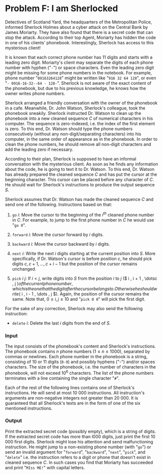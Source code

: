 # Problem F: I am Sherlocked

Detectives of Scotland Yard, the headquarters of the Metropolitan Police, informed Sherlock Holmes about a cyber attack on the Central Bank by James Moriarty. They have also found that there is a secret code that can stop the attack. According to their top Agent, Moriarty has hidden the code in one of his clients' phonebook. Interestingly, Sherlock has access to this mysterious client!

It is known that each correct phone number has 11 digits and starts with a leading zero digit. Moriarty's client may separate the digits of each phone number with hyphen ("`-`") or space characters. Even the leading zero digit might be missing for some phone numbers in the notebook. For example, phone number "`09163264128`" might be written like "`916 32 64 128`", or even "`- 0916-16-32--64 - 128-`". Sherlock is not aware of the exact content of the phonebook, but due to his previous knowledge, he knows how the owner writes phone numbers.

Sherlock arranged a friendly conversation with the owner of the phonebook in a cafe. Meanwhile, Dr. John Watson, Sherlock's colleague, took the phonebook sneakily. Sherlock instructed Dr. Watson to clean up the phonebook into a new cleaned sequence $C$ of numerical characters in his computer. The sequence is zero-indexed, i.e. the index of the first element is zero. To this end, Dr. Watson should type the phone numbers consecutively (without any non-digit/separating characters) into his computer, in the same order of appearance as in the phonebook. In order to clean the phone numbers, he should remove all non-digit characters and add the leading zero if necessary.

According to their plan, Sherlock is supposed to have an informal conversation with the mysterious client. As soon as he finds any information about the code, he is going to text it to Dr. Watson. To this end, Dr. Watson has already prepared the cleaned sequence $C$ and has put the cursor at the beginning character. This cursor can be placed before any character of $C$. He should wait for Sherlock's instructions to produce the output sequence $S$.

Sherlock assumes that Dr. Watson has made the cleaned sequence $C$ and send one of the following. Instructions based on that:

1. `go` $i$: Move the cursor to the beginning of the $i ^ {th}$ cleaned phone number in $C$. For example, to jump to the first phone number in $C$ he would use "`go 0`".

2. `forward` $i$: Move the cursor forward by $i$ digits.

3. `backward` $i$: Move the cursor backward by $i$ digits.

4. `next` $i$: Write the next $i$ digits starting at the current position into $S$. More specifically, if Dr. Watson's cursor is before position $c$, he should pick digits $c, c + 1, \dots, c + i - 1$ but the position of the cursor remains unchanged.

5. `pick` $i \ j$: If $i < j$, write digits into $S$ from the position $i$ to $j$ ($ i , i + 1 , \dotsc , j $) of the current phone number, which is the one that the digit after the cursor belongs to. Otherwise he should write ($ i , i - 1 , \dots , j $). Again, the position of the cursor remains the same. Note that, $0 \le i , j \le 10$ and "`pick 0 0`" will pick the first digit.

For the sake of any correction, Sherlock may also send the following instruction:

-   `delete` $i$: Delete the last $i$ digits from the end of $S$.

### Input

The input consists of the phonebook's content and Sherlock's instructions. The phonebook contains $n$ phone numbers ($1 \le n \le 1000$), separated by commas or newlines. Each phone number in the phonebook is a string, consisting of 10 or 11 digits (`0-9`) and possibly hyphens ("-") and/or spaces characters. The size of the phonebook, i.e. the number of characters in the phonebook, will not exceed $10 ^ 6$ characters. The list of the phone numbers terminates with a line containing the single character "`#`".

Each of the rest of the following lines contains one of Sherlock's instructions. He will send at most 10 000 instructions. All instruction's arguments are non-negative integers not greater than 20 000. It is guaranteed that all Sherlock's texts are in the form of one of the six mentioned instructions.

### Output

Print the extracted secret code (possibly empty), which is a string of digits. If the extracted secret code has more than l000 digits, just print the first 10 000 first digits. Sherlock might lose his attention and send malfunctioning instruction. He might jump to a non-existing phone number (with "`go`") or send an invalid argument for "`forward`", "`backward`", "`next`", "`pick`", and "`delete`" i.e. the instruction refers to a digit or phone that doesn't exist in cleaned sequence $C$. In such cases you find that Moriarty has succeeded and print "`MIss ME!`" with capital letters.
